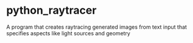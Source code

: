 # python_raytracer
A program that creates raytracing generated images from text input that specifies aspects like light sources and geometry
